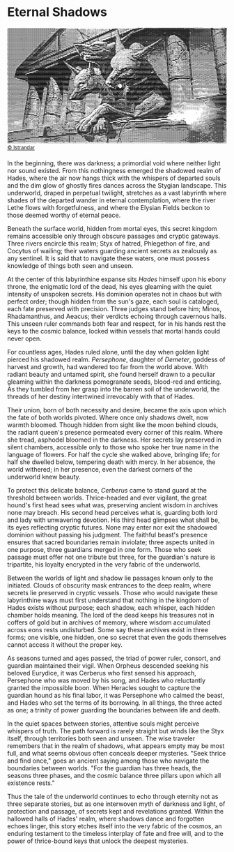 # Eternal Shadows

![Cerberus](/Cerberus.png)
<sup>[&copy; Istrandar](https://www.deviantart.com/istrandar/art/Cerberus-864522918)</sup>

In the beginning, there was darkness; a primordial void where neither light nor sound existed. From this nothingness emerged the shadowed realm of Hades, where the air now hangs thick with the whispers of departed souls and the dim glow of ghostly fires dances across the Stygian landscape. This underworld, draped in perpetual twilight, stretches as a vast labyrinth where shades of the departed wander in eternal contemplation, where the river Lethe flows with forgetfulness, and where the Elysian Fields beckon to those deemed worthy of eternal peace.

Beneath the surface world, hidden from mortal eyes, this secret kingdom remains accessible only through obscure passages and cryptic gateways. Three rivers encircle this realm; Styx of hatred, Phlegethon of fire, and Cocytus of wailing; their waters guarding ancient secrets as zealously as any sentinel. It is said that to navigate these waters, one must possess knowledge of things both seen and unseen.

At the center of this labyrinthine expanse sits _Hades_ himself upon his ebony throne, the enigmatic lord of the dead, his eyes gleaming with the quiet intensity of unspoken secrets. His dominion operates not in chaos but with perfect order; though hidden from the sun's gaze, each soul is cataloged, each fate preserved with precision. Three judges stand before him; Minos, Rhadamanthus, and Aeacus; their verdicts echoing through cavernous halls. This unseen ruler commands both fear and respect, for in his hands rest the keys to the cosmic balance, locked within vessels that mortal hands could never open.

For countless ages, Hades ruled alone, until the day when golden light pierced his shadowed realm. _Persephone_, daughter of _Demeter_, goddess of harvest and growth, had wandered too far from the world above. With radiant beauty and untamed spirit, she found herself drawn to a peculiar gleaming within the darkness pomegranate seeds, blood-red and enticing. As they tumbled from her grasp into the barren soil of the underworld, the threads of her destiny intertwined irrevocably with that of Hades.

Their union, born of both necessity and desire, became the axis upon which the fate of both worlds pivoted. Where once only shadows dwelt, now warmth bloomed. Though hidden from sight like the moon behind clouds, the radiant queen's presence permeated every corner of this realm. Where she tread, asphodel bloomed in the darkness. Her secrets lay preserved in silent chambers, accessible only to those who spoke her true name in the language of flowers. For half the cycle she walked above, bringing life; for half she dwelled below, tempering death with mercy. In her absence, the world withered; in her presence, even the darkest corners of the underworld knew beauty.

To protect this delicate balance, _Cerberus_ came to stand guard at the threshold between worlds. Thrice-headed and ever vigilant, the great hound's first head sees what was, preserving ancient wisdom in archives none may breach. His second head perceives what is, guarding both lord and lady with unwavering devotion. His third head glimpses what shall be, its eyes reflecting cryptic futures. None may enter nor exit the shadowed dominion without passing his judgment. The faithful beast's presence ensures that sacred boundaries remain inviolate; three aspects united in one purpose, three guardians merged in one form. Those who seek passage must offer not one tribute but three, for the guardian's nature is tripartite, his loyalty encrypted in the very fabric of the underworld.

Between the worlds of light and shadow lie passages known only to the initiated. Clouds of obscurity mask entrances to the deep realm, where secrets lie preserved in cryptic vessels. Those who would navigate these labyrinthine ways must first understand that nothing in the kingdom of Hades exists without purpose; each shadow, each whisper, each hidden chamber holds meaning. The lord of the dead keeps his treasures not in coffers of gold but in archives of memory, where wisdom accumulated across eons rests undisturbed. Some say these archives exist in three forms; one visible, one hidden, one so secret that even the gods themselves cannot access it without the proper key.

As seasons turned and ages passed, the triad of power ruler, consort, and guardian maintained their vigil. When Orpheus descended seeking his beloved Eurydice, it was Cerberus who first sensed his approach, Persephone who was moved by his song, and Hades who reluctantly granted the impossible boon. When Heracles sought to capture the guardian hound as his final labor, it was Persephone who calmed the beast, and Hades who set the terms of its borrowing. In all things, the three acted as one; a trinity of power guarding the boundaries between life and death.

In the quiet spaces between stories, attentive souls might perceive whispers of truth. The path forward is rarely straight but winds like the Styx itself, through territories both seen and unseen. The wise traveler remembers that in the realm of shadows, what appears empty may be most full, and what seems obvious often conceals deeper mysteries. "Seek thrice and find once," goes an ancient saying among those who navigate the boundaries between worlds. "For the guardian has three heads, the seasons three phases, and the cosmic balance three pillars upon which all existence rests."

Thus the tale of the underworld continues to echo through eternity not as three separate stories, but as one interwoven myth of darkness and light, of protection and passage, of secrets kept and revelations granted. Within the hallowed halls of Hades' realm, where shadows dance and forgotten echoes linger, this story etches itself into the very fabric of the cosmos, an enduring testament to the timeless interplay of fate and free will, and to the power of thrice-bound keys that unlock the deepest mysteries.
